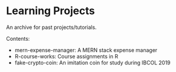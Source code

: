 # Learning Projects

An archive for past projects/tutorials.

Contents:
- mern-expense-manager: A MERN stack expense manager
- R-course-works: Course assignments in R
- fake-crypto-coin: An imitation coin for study during IBCOL 2019

